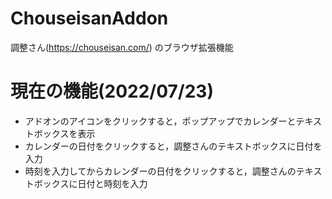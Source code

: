 # ChouseisanAddon
調整さん(https://chouseisan.com/) のブラウザ拡張機能

# 現在の機能(2022/07/23)
- アドオンのアイコンをクリックすると，ポップアップでカレンダーとテキストボックスを表示
- カレンダーの日付をクリックすると，調整さんのテキストボックスに日付を入力
- 時刻を入力してからカレンダーの日付をクリックすると，調整さんのテキストボックスに日付と時刻を入力
